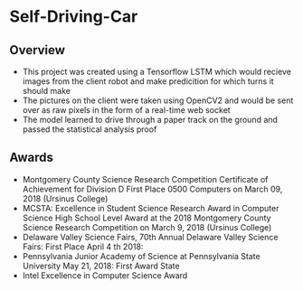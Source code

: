 # Self-Driving-Car

## Overview
* This project was created using a Tensorflow LSTM which would recieve images from the client robot and make predicition for which turns it should make
* The pictures on the client were taken using OpenCV2 and would be sent over as raw pixels in the form of a real-time web socket
* The model learned to drive through a paper track on the ground and passed the statistical analysis proof

## Awards
* Montgomery County Science Research Competition Certificate of Achievement for Division D First Place 0500 Computers on March 09, 2018 (Ursinus College)
* MCSTA: Excellence in Student Science Research Award in Computer Science High School Level Award at the 2018 Montgomery County Science Research Competition on March 9, 2018 (Ursinus College)
* Delaware Valley Science Fairs, 70th Annual Delaware Valley Science Fairs: First Place April 4 th 2018:
* Pennsylvania Junior Academy of Science at Pennsylvania State University May 21, 2018: First Award State
* Intel Excellence in Computer Science Award

